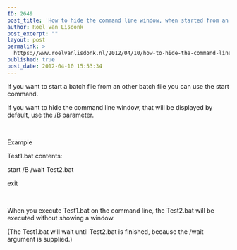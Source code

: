 ```yaml
---
ID: 2649
post_title: 'How to hide the command line window, when started from an other batch (*.cmd or *.bat) file.'
author: Roel van Lisdonk
post_excerpt: ""
layout: post
permalink: >
  https://www.roelvanlisdonk.nl/2012/04/10/how-to-hide-the-command-line-window-when-started-from-an-other-batch-cmd-or-bat-file/
published: true
post_date: 2012-04-10 15:53:34
---
```

<p>If you want to start a batch file from an other batch file you can use the start command.</p>  <p>If you want to hide the command line window, that will be displayed by default, use the /B parameter.</p>  <p>&#160;</p>  <p>Example</p>  <p>Test1.bat contents:</p>  <p>start /B /wait Test2.bat</p>  <p>exit</p>  <p>&#160;</p>  <p>When you execute Test1.bat on the command line, the Test2.bat will be executed without showing a window.</p>  <p>(The Test1.bat will wait until Test2.bat is finished, because the /wait argument is supplied.)</p>
